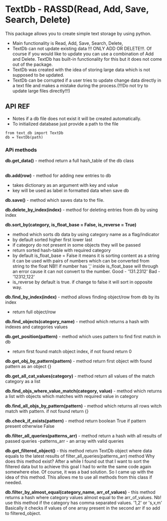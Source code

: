 # TextDb - RASSD(Read, Add, Save, Search, Delete)
This package allows you to create simple text storage by using python. 
- Main functionality is Read, Add, Save, Search,  Delete, 
- TextDb can not update existing data !!! ONLY ADD OR DELETE!!!. Of course if you would like to update you can use a combination of Add and Delete. TextDb has
built-in functionality for this but it does not come out of the package.
- TextDb was created with the idea of storing large data which is not supposed to be updated.
- TextDb can be corrupted if a user tries to update change data directly in a text file and makes a mistake during the process.(!!!Do not try to update large files directly!!!)

## API REF
- Notes if a db file does not exist it will be created automatically.<br>
- To initialized database just provide a path to the file
```
from text_db import TextDb
db = TextDb(path)
```
### APi methods
**db.get_data()** - method return a full hash_table of the db class<br><br>

**db.add(row)** - method for adding new entries to db<br>
- takes dictionary as an argument with key and value
- key will be used as label in formatted data when save db

**db.save()** - method which saves data to the file.<br>

**db.delete_by_index(index)** - method for deleting entries from db by using index<br>

**db.sort_by(category, is_float_base = False, is_reverse = True)**
- method which sorts db data by using category name as a flag/indicator
- by default sorted higher first lower last
- if category do not present in some objects they will be passed
- return sorted hash-table with required category
- by default is_float_base = False it means it is sorting content as a string
it can be used with pairs of numbers which can be converted from string to the float
NB!! if number has ',' inside is_float_base will through an error cause it can not
convert to the number. Good - '131.2312' Bad - '12312,122'<br>
- is_reverse by default is true. if change to false it will sort in opposite way.<br>

**db.find_by_index(index)** - method allows finding object/row from db by its index
- return full object/row<br>

**db.find_objects(category_name)** - method which returns a hash with indexes and categories values<br>

**db.get_position(pattern)**  - method which uses pattern to find first match in db
- return first found match object index, if not found return 0 <br>

**db.get_obj_by_pattern(pattern)** - method return first object with found pattern as an object {}<br>

**db.get_all_cat_values(category)** - method return all values of the match category as a list<br>

**db.find_objs_where_value_match(category, value)** - method which returns a list with objects
which matches with required value in category<br>

**db.find_all_objs_by_pattern(pattern)** - method which returns all rows witch match with pattern.
                                        if not found return {}<br>
                                        
**db.check_if_exists(pattern)** - method return boolean True if pattern present otherwise False<br>

**db.filter_all_queries(patterns_arr)** - method return a hash with all results of passed queries
-patterns_arr - an array with valid queries<br>

**db.get_filtered_object()** - this method return TextDb object where data equals to the
                        latest results of filter_all_queries(patterns_arr) method
                        Why does this method exist? After a while I found out that I want to sort the filtered data
                        but to achieve this goal I had to write the same code again somewhere else. Of course, it
                        was a bad solution. So I came up with the idea of this method. This allows me to use all methods
                        from this class if needed.<br>
                        
**db.filter_by_almost_equal(category_name, arr_of_values)** - this method returns a hash where category values almost
                        equal to the arr_of_values.
                        Nb! use this method if the category  has comma separated values. <cat>'1,2'<cat>
                        or <cat>'s,x,m'<cat>
                        Basically it checks if values
                        of one array present in the second arr if so add to filtered_object.
